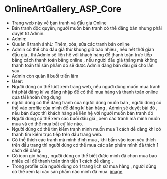 # OnlineArtGallery_ASP_Core
- Trang web này về bán tranh  và đấu giá Online
- Bán tranh độc quyền, người muốn bán tranh có thể đăng bán nhưng phải duyệt từ Admin.
- Admin:
- Quuản lí tranh ảnhL: Thêm, xóa, sửa các tranh bán online
- Admin có thể cho đấu giá thừ khung giờ bao nhiêu , nếu hết thời gian đấu giá , thì Admin sẽ liên hệ với khách hàng để thanh toán trực tiếp bằng cách thanh toán bằng online , nếu người đấu giá thắng mà không thanh toán thì sản phẩm đó sẽ được Admin đăng bán đấu giá cho lần sau
- Admin còn quản lí buổi triển lãm
- User:
- Người dùng có thể lướt xem trang web, nếu người dùng muốn mua tranh thì phải đăng kí và đăng nhập để có thể mua hàng và thanh toán online qua tài khoản ứng dụng
- người dùng có thể đăng tranh của người dùng muốn bán , người dùng có thể vào profile của mình để đăng kí bán hàng , Admin sẽ duyệt bài đó , nếu bán được thì khách hàng sẽ liên hệ với người muốn bán tranh đó
- Người dùng có thể xem các buổi đấu giá , xem các tranh mà mình muốn mua và có thể mua bất cứ lúc nào.
- Người dùng có thể tìm kiếm tranh mình muốn mua 1 cách dễ dàng khi có thanh tìm kiếm trực tiếp trên đầu trang web.
- Có thể thích các tranh mà mình định mua , khi bấm vào icon yêu thích trên đầu trang thì người dùng có thể mua các sản phẩm mình đã thích 1 cách dễ dàng.
- Có icon giỏ hàng , người dùng có thể biết được mình đã chọn mua bao nhiêu cái để thanh toán tính tiền 1 cách dễ dàng .
- Trong profile của người dùng có 1 trang lịch sử mua hàng , người dùng có thể xem lại các sản phẩm nào mình đã mua.
  [image](https://github.com/HANHTRAN2710/OnlineArtGallery_ASP_Core/assets/103866643/92d0ffe5-7f3c-4d7a-8e1e-ed8dadda9fd8)

